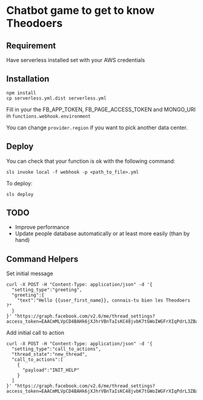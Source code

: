 # Chatbot game to get to know Theodoers

## Requirement

Have serverless installed set with your AWS credentials

## Installation
```
npm install
cp serverless.yml.dist serverless.yml
```

Fill in your the FB_APP_TOKEN, FB_PAGE_ACCESS_TOKEN and MONGO_URI in `functions.webhook.environment`

You can change `provider.region` if you want to pick another data center.

## Deploy

You can check that your function is ok with the following command:
```
sls invoke local -f webhook -p <path_to_file>.yml
```

To deploy:
```
sls deploy
```

## TODO

- Improve performance
- Update people database automatically or at least more easily (than by hand)

## Command Helpers

Set initial message
```
curl -X POST -H "Content-Type: application/json" -d '{
  "setting_type":"greeting",
  "greeting":{
    "text":"Hello {{user_first_name}}, connais-tu bien les Theodoers ?"
  }
}' "https://graph.facebook.com/v2.6/me/thread_settings?access_token=EAACmMLVpCD4BAHk6jXJhrVBnTaIsKC48jvbK7tGWoIWGFrXIqPdrL3ZBawSZABrHwY81HZBzvzApoAYGJMZBXqg51oFHRGXWfPe5QJAjXHKCJh1SZCPcJwDPJ22ZCrktp0afGQfZA4ZARfUY3aThzWiIFYloMgUWlV0LiaMD9aSIBwZDZD"
```

Add initial call to action
```
curl -X POST -H "Content-Type: application/json" -d '{
  "setting_type":"call_to_actions",
  "thread_state":"new_thread",
  "call_to_actions":[
    {
      "payload":"INIT_HELP"
    }
  ]
}' "https://graph.facebook.com/v2.6/me/thread_settings?access_token=EAACmMLVpCD4BAHk6jXJhrVBnTaIsKC48jvbK7tGWoIWGFrXIqPdrL3ZBawSZABrHwY81HZBzvzApoAYGJMZBXqg51oFHRGXWfPe5QJAjXHKCJh1SZCPcJwDPJ22ZCrktp0afGQfZA4ZARfUY3aThzWiIFYloMgUWlV0LiaMD9aSIBwZDZD"   
```   
